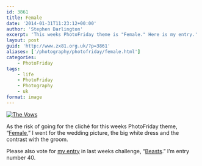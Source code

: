 ```yaml
---
id: 3861
title: Female
date: '2014-01-31T11:23:12+00:00'
author: 'Stephen Darlington'
excerpt: 'This weeks PhotoFriday theme is "Female." Here is my entry.'
layout: post
guid: 'http://www.zx81.org.uk/?p=3861'
aliases: ['/photography/photofriday/female.html']
categories:
    - PhotoFriday
tags:
    - life
    - PhotoFriday
    - Photography
    - uk
format: image
---
```


[![The Vows](https://i0.wp.com/farm3.staticflickr.com/2772/5797314942_b0b2f273a5.jpg?resize=500%2C333)](http://www.flickr.com/photos/stephendarlington/5797314942/ "The Vows by stephendarlington, on Flickr")

As the risk of going for the cliché for this weeks PhotoFriday theme, “[Female](http://www.photofriday.com/challenge.php?id=1367),” I went for the wedding picture, the big white dress and the contrast with the groom.

Please also vote for [my entry](/photography/photofriday/beasts.html "Beasts") in last weeks challenge, “[Beasts](http://www.photofriday.com/linkviewer.php?id=1365).” I’m entry number 40.